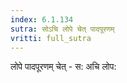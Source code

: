 ```yaml
---
index: 6.1.134
sutra: सोऽचि लोपे चेत्‌ पादपूरणम्
vritti: full_sutra
---
```


लोपे पादपूरणम् चेत् - स: अचि लोप: 